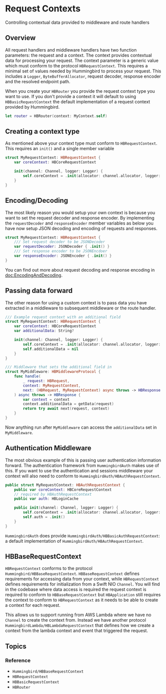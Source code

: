 # Request Contexts

Controlling contextual data provided to middleware and route handlers

## Overview

All request handlers and middleware handlers have two function parameters: the request and a context. The context provides contextual data for processing your request. The context parameter is a generic value which must conform to the protocol ``HBRequestContext``. This requires a minimal set of values needed by Hummingbird to process your request. This includes a `Logger`, `ByteBufferAllocator`, request decoder, response encoder and the resolved endpoint path.

When you create your ``HBRouter`` you provide the request context type you want to use. If you don't provide a context it will default to using ``HBBasicRequestContext`` the default implementation of a request context provided by Hummingbird.

```swift
let router = HBRouter(context: MyContext.self)
```

## Creating a context type

As mentioned above your context type must conform to ``HBRequestContext``. This requires an `init()` and a single member variable

```swift
struct MyRequestContext: HBRequestContext {
    var coreContext: HBCoreRequestContext

    init(channel: Channel, logger: Logger) {
        self.coreContext = .init(allocator: channel.allocator, logger: logger)
    }
}
```

## Encoding/Decoding

The most likely reason you would setup your own context is because you want to set the request decoder and response encoder. By implementing the `requestDecoder` and `responseEncoder` member variables as below you have now setup JSON decoding and encoding of requests and responses.

```swift
struct MyRequestContext: HBRequestContext {
    /// Set request decoder to be JSONDecoder
    var requestDecoder: JSONDecoder { .init() }
    /// Set response encoder to be JSONEncdoer
    var responseEncoder: JSONEncoder { .init() }
}
```

You can find out more about request decoding and response encoding in <doc:EncodingAndDecoding>.

## Passing data forward

The other reason for using a custom context is to pass data you have extracted in a middleware to subsequent middleware or the route handler. 

```swift
/// Example request context with an additional field
struct MyRequestContext: HBRequestContext {
    var coreContext: HBCoreRequestContext
    var additionalData: String?

    init(channel: Channel, logger: Logger) {
        self.coreContext = .init(allocator: channel.allocator, logger: logger)
        self.additionalData = nil
    }
}

/// Middleware that sets the additional field in 
struct MyMiddleware: HBMiddlewareProtocol {
    func handle(
        _ request: HBRequest, 
        context: MyRequestContext, 
        next: (HBRequest, MyRequestContext) async throws -> HBResponse
    ) async throws -> HBResponse {
        var context = context
        context.additionalData = getData(request)
        return try await next(request, context)
    }
}
```

Now anything run after `MyMiddleware` can access the `additionalData` set in `MyMiddleware`. 

## Authentication Middleware

The most obvious example of this is passing user authentication information forward. The authentication framework from ``HummingbirdAuth`` makes use of this. If you want to use the authentication and sessions middleware your context will also need to conform to ``HummingbirdAuth/HBAuthRequestContext``. 

```swift
public struct MyRequestContext: HBAuthRequestContext {
    public var coreContext: HBCoreRequestContext
    // required by HBAuthRequestContext
    public var auth: HBLoginCache

    public init(channel: Channel, logger: Logger) {
        self.coreContext = .init(allocator: channel.allocator, logger: logger)
        self.auth = .init()
    }
}
```

``HummingbirdAuth`` does provide ``HummingbirdAuth/HBBasicAuthRequestContext``: a default implementation of ``HummingbirdAuth/HBAuthRequestContext``.

## HBBaseRequestContext

`HBRequestContext` conforms to the protocol ``Hummingbird/HBBaseRequestContext``. `HBBaseRequestContext` defines requirements for accessing data from your context, while `HBRequestContext` defines requirements for initialization from a Swift NIO `Channel`. You will find in the codebase where data access is required the request context is required to conform to `HBBaseRequestContext` but ``HBApplication`` still requires the context to conform to `HBRequestContext` as it needs to be able to create a context for each request. 

This allows us to support running from AWS Lambda where we have no `Channel` to create the context from. Instead we have another protocol ``HummingbirdLambda/HBLambdaRequestContext`` that defines how we create a context from the lambda context and event that triggered the request.

## Topics

### Reference

- ``Hummingbird/HBBaseRequestContext``
- ``HBRequestContext``
- ``HBBasicRequestContext``
- ``HBRouter``
